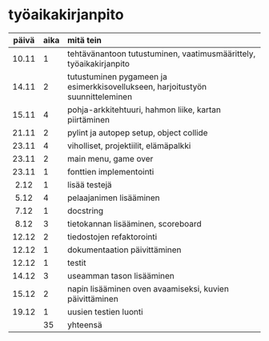# työaikakirjanpito

| päivä | aika | mitä tein  |
| :----:|:-----| :-----|
| 10.11 | 1    | tehtävänantoon tutustuminen, vaatimusmäärittely, työaikakirjanpito  |
| 14.11 | 2    | tutustuminen pygameen ja esimerkkisovellukseen, harjoitustyön suunnitteleminen |
| 15.11 | 4    | pohja-arkkitehtuuri, hahmon liike, kartan piirtäminen |
| 21.11 | 2    | pylint ja autopep setup, object collide |
| 23.11 | 4    | viholliset, projektiilit, elämäpalkki |
| 23.11 | 2    | main menu, game over |
| 23.11 | 1    | fonttien implementointi |
| 2.12  | 1    | lisää testejä |
| 5.12  | 4    | pelaajanimen lisääminen |
| 7.12  | 1    | docstring |
| 8.12  | 3    | tietokannan lisääminen, scoreboard |
| 12.12 | 2    | tiedostojen refaktorointi |
| 12.12 | 1    | dokumentaation päivittäminen |
| 12.12 | 1    | testit |
| 14.12 | 3    | useamman tason lisääminen |
| 15.12 | 2    | napin lisääminen oven avaamiseksi, kuvien päivittäminen |
| 19.12 | 1    | uusien testien luonti |
|       | 35   | yhteensä
